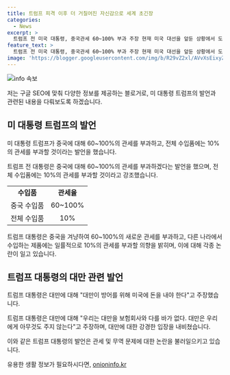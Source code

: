 ```yaml
---
title: 트럼프 피격 이후 더 거칠어진 자신감으로 세계 초긴장
categories:
  - News
excerpt: >
  트럼프 전 미국 대통령, 중국관세 60~100% 부과 주장 현재 미국 대선을 앞둔 상황에서 도널드 트럼프 전 미국 대통령이 중국에 대한 관세를 60~100%로 늘리겠다는 발언을 이어가며 논란을 불러일으키고 있다. 또한, 트럼프 전 대통령은 대만에 대해 대중국 방어 돈 내라고 주장하며 또 다른 논란을 불러일으키고 있다. 이에 대한 각종 발언과 논란이 확산되고 있으며, 이로 인해 글로벌 무역과 이코노미에 대한 우려가 커지고 있다.
feature_text: >
  트럼프 전 미국 대통령, 중국관세 60~100% 부과 주장 현재 미국 대선을 앞둔 상황에서 도널드 트럼프 전 미국 대통령이 중국에 대한 관세를 60~100%로 늘리겠다는 발언을 이어가며 논란을 불러일으키고 있다. 또한, 트럼프 전 대통령은 대만에 대해 대중국 방어 돈 내라고 주장하며 또 다른 논란을 불러일으키고 있다. 이에 대한 각종 발언과 논란이 확산되고 있으며, 이로 인해 글로벌 무역과 이코노미에 대한 우려가 커지고 있다.
image: 'https://blogger.googleusercontent.com/img/b/R29vZ2xl/AVvXsEixyZcFfHzMRdzZMjFBmAUKJYCLCGyLL1o632UiGVXcaFdKo_bkvkuCioo0uUKlGfBVcT3P84aROyZIXSBEx3Aw5nCQ3pTgDom1WDC4m8eifvWiAmWEEVb4x6G_l8C0QH225ldMjyaFvpxGEBGNO37VmDTDMHGhJPq73UglMfDca1-0aw/s1600/blogspot.png'
---
```


<p><img src="https://blogger.googleusercontent.com/img/b/R29vZ2xl/AVvXsEixyZcFfHzMRdzZMjFBmAUKJYCLCGyLL1o632UiGVXcaFdKo_bkvkuCioo0uUKlGfBVcT3P84aROyZIXSBEx3Aw5nCQ3pTgDom1WDC4m8eifvWiAmWEEVb4x6G_l8C0QH225ldMjyaFvpxGEBGNO37VmDTDMHGhJPq73UglMfDca1-0aw/s1600/blogspot.png" alt="info 속보" /></p>

<p>저는 구글 SEO에 맞춰 다양한 정보를 제공하는 블로거로, 미 대통령 트럼프의 발언과 관련된 내용을 다뤄보도록 하겠습니다.</p>

<h2 data-ke-size="size26">미 대통령 트럼프의 발언</h2>

<p>미 대통령 트럼프가 중국에 대해 60~100%의 관세를 부과하고, 전체 수입품에는 10%의 관세를 부과할 것이라는 발언을 했습니다.</p>

<p data-ke-size="size16">트럼프 전 대통령은 중국에 대해 60~100%의 관세를 부과하겠다는 발언을 했으며, 전체 수입품에는 10%의 관세를 부과할 것이라고 강조했습니다.</p>

<table>
    <tr>
        <td style="text-align: center; height: 17px;"><b>수입품</b></td>
        <td style="text-align: center; height: 17px;"><b>관세율</b></td>
    </tr>
    <tr>
        <td style="text-align: center; height: 17px;">중국 수입품</td>
        <td style="text-align: center; height: 17px;">60~100%</td>
    </tr>
    <tr>
        <td style="text-align: center; height: 17px;">전체 수입품</td>
        <td style="text-align: center; height: 17px;">10%</td>
    </tr>
</table>

<p data-ke-size="size16">트럼프 대통령은 중국을 겨냥하여 60~100%의 새로운 관세를 부과하고, 다른 나라에서 수입하는 제품에는 일률적으로 10%의 관세를 부과할 의향을 밝히며, 이에 대해 각종 논란이 일고 있습니다.</p>

<h2 data-ke-size="size26">트럼프 대통령의 대만 관련 발언</h2>

<p>트럼프 대통령은 대만에 대해 "대만이 방어를 위해 미국에 돈을 내야 한다"고 주장했습니다.</p>

<p data-ke-size="size16">트럼프 대통령은 대만에 대해 "우리는 대만을 보험회사와 다를 바가 없다. 대만은 우리에게 아무것도 주지 않는다"고 주장하며, 대만에 대한 강경한 입장을 내비쳤습니다.</p>

<p>이와 같은 트럼프 대통령의 발언은 관세 및 무역 문제에 대한 논란을 불러일으키고 있습니다.</p>
유용한 생활 정보가 필요하시다면, <a href="https://onioninfo.kr" rel="dofollow">onioninfo.kr</a>



